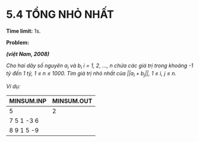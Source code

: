 # 5.4 TỔNG NHỎ NHẤT

**Time limit:** 1s.

**Problem:**

***(việt Nam, 2008)***

*Cho hai dãy số nguyên $a_i$ và $b_i$ i = 1, 2, ..., n chứa các giá trị trong khoảng -1 tỷ đến 1 tỷ, 1 $\leq$ n $\leq$ 1000. Tìm giá trị nhỏ nhất của $||a_i+b_j||$, 1 $\leq$ i, j $\leq$ n.*

*Ví dụ:*

|MINSUM.INP|MINSUM.OUT|
|:----|:---|
|5|2|
|7 5 1 -3 6|
|8 9 1 5 -9|

#